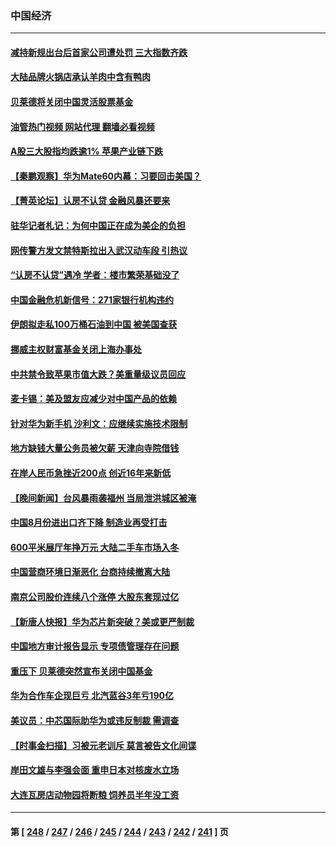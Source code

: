 ### 中国经济
---
#### [减持新规出台后首家公司遭处罚 三大指数齐跌](../../pages/ncid283/n14069212.md?09081645) 
#### [大陆品牌火锅店承认羊肉中含有鸭肉](../../pages/ncid283/n14069234.md?09081645) 
#### [贝莱德将关闭中国灵活股票基金](../../pages/ncid283/n14069179.md?09081645) 
#### [油管热门视频 网站代理 翻墙必看视频](http://138.2.39.72:81/youtube.html?epic-marker?09081645)
#### [A股三大股指均跌逾1% 苹果产业链下跌](../../pages/ncid283/n14069177.md?09081645) 
#### [【秦鹏观察】华为Mate60内幕：习要回击美国？](../../pages/ncid283/n14069169.md?09081645) 
#### [【菁英论坛】认房不认贷 金融风暴还要来](../../pages/ncid283/n14069145.md?09081645) 
#### [驻华记者札记：为何中国正在成为美企的负担](../../pages/ncid283/n14069113.md?09081645) 
#### [网传警方发文禁特斯拉出入武汉动车段 引热议](../../pages/ncid283/n14068818.md?09081645) 
#### [“认房不认贷”遇冷 学者：楼市繁荣基础没了](../../pages/ncid283/n14069094.md?09081645) 
#### [中国金融危机新信号：271家银行机构违约](../../pages/ncid283/n14069055.md?09081645) 
#### [伊朗拟走私100万桶石油到中国 被美国查获](../../pages/ncid283/n14069092.md?09081645) 
#### [挪威主权财富基金关闭上海办事处](../../pages/ncid283/n14069037.md?09081645) 
#### [中共禁令致苹果市值大跌？美重量级议员回应](../../pages/ncid283/n14069017.md?09081645) 
#### [麦卡锡：美及盟友应减少对中国产品的依赖](../../pages/ncid283/n14068836.md?09081645) 
#### [针对华为新手机 沙利文：应继续实施技术限制](../../pages/ncid283/n14068740.md?09081645) 
#### [地方缺钱大量公务员被欠薪 天津向寺院借钱](../../pages/ncid283/n14068751.md?09081645) 
#### [在岸人民币急挫近200点 创近16年来新低](../../pages/ncid283/n14068734.md?09081645) 
#### [【晚间新闻】台风暴雨袭福州 当局泄洪城区被淹](../../pages/ncid283/n14068310.md?09081645) 
#### [中国8月份进出口齐下降 制造业再受打击](../../pages/ncid283/n14068638.md?09081645) 
#### [600平米展厅年挣万元 大陆二手车市场入冬](../../pages/ncid283/n14068431.md?09081645) 
#### [中国营商环境日渐恶化 台商持续撤离大陆](../../pages/ncid283/n14068029.md?09081645) 
#### [南京公司股价连续八个涨停 大股东套现过亿](../../pages/ncid283/n14068385.md?09081645) 
#### [【新唐人快报】华为芯片新突破？美或更严制裁](../../pages/ncid283/n14068306.md?09081645) 
#### [中国地方审计报告显示 专项债管理存在问题](../../pages/ncid283/n14068311.md?09081645) 
#### [重压下 贝莱德突然宣布关闭中国基金](../../pages/ncid283/n14068308.md?09081645) 
#### [华为合作车企现巨亏 北汽蓝谷3年亏190亿](../../pages/ncid283/n14067726.md?09081645) 
#### [美议员：中芯国际助华为或违反制裁 需调查](../../pages/ncid283/n14068241.md?09081645) 
#### [【时事金扫描】习被元老训斥 莫言被告文化间谍](../../pages/ncid283/n14068232.md?09081645) 
#### [岸田文雄与李强会面 重申日本对核废水立场](../../pages/ncid283/n14068268.md?09081645) 
#### [大连瓦房店动物园将断粮 饲养员半年没工资](../../pages/ncid283/n14068028.md?09081645) 

---
#### 第 [ [248](./248.md?09081645) / [247](./247.md?09081645) / [246](./246.md?09081645) / [245](./245.md?09081645) / [244](./244.md?09081645) / [243](./243.md?09081645) / [242](./242.md?09081645) / [241](./241.md?09081645) ] 页

